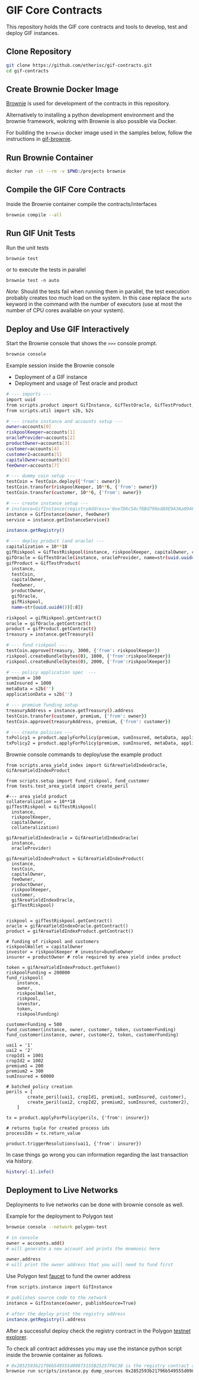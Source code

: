 # GIF Core Contracts

This repository holds the GIF core contracts and tools to develop, test and deploy GIF instances.

## Clone Repository

```bash
git clone https://github.com/etherisc/gif-contracts.git
cd gif-contracts
```

## Create Brownie Docker Image

[Brownie](https://eth-brownie.readthedocs.io/en/stable) is used for development of the contracts in this repository.

Alternatively to installing a python development environment and the brownie framework, wokring with Brownie is also possible via Docker.

For building the `brownie` docker image used in the samples below, follow the instructions in [gif-brownie](https://github.com/etherisc/gif-brownie).


## Run Brownie Container

```bash
docker run -it --rm -v $PWD:/projects brownie
```

## Compile the GIF Core Contracts

Inside the Brownie container compile the contracts/interfaces

```bash
brownie compile --all
```

## Run GIF Unit Tests

Run the unit tests
```bash
brownie test
```

or to execute the tests in parallel

```
brownie test -n auto
```

_Note_: Should the tests fail when running them in parallel, the test execution probably creates too much load on the system. 
In this case replace the `auto` keyword in the command with the number of executors (use at most the number of CPU cores available on your system). 

## Deploy and Use GIF Interactively

Start the Brownie console that shows the `>>>` console prompt.
```bash
brownie console
```

Example session inside the Brownie console

* Deployment of a GIF instance
* Deployment and usage of Test oracle and product

```bash
# --- imports ---
import uuid
from scripts.product import GifInstance, GifTestOracle, GifTestProduct, GifTestRiskpool
from scripts.util import s2b, b2s

# --- create instance and accounts setup ---
owner=accounts[0]
riskpoolKeeper=accounts[1]
oracleProvider=accounts[2]
productOwner=accounts[3]
customer=accounts[4]
customer2=accounts[5]
capitalOwner=accounts[6]
feeOwner=accounts[7]

# --- dummy coin setup ---
testCoin = TestCoin.deploy({'from': owner})
testCoin.transfer(riskpoolKeeper, 10**6, {'from': owner})
testCoin.transfer(customer, 10**6, {'from': owner})

# --- create instance setup ---
# instance=GifInstance(registryAddress='0xe7D6c54cf8Bd798edA9E9A3Aa094Fb01EF34C251', owner=owner)
instance = GifInstance(owner, feeOwner)
service = instance.getInstanceService()

instance.getRegistry()

# --- deploy product (and oracle) ---
capitalization = 10**18
gifRiskpool = GifTestRiskpool(instance, riskpoolKeeper, capitalOwner, capitalization)
gifOracle = GifTestOracle(instance, oracleProvider, name=str(uuid.uuid4())[:8])
gifProduct = GifTestProduct(
  instance,
  testCoin,
  capitalOwner,
  feeOwner,
  productOwner,
  gifOracle,
  gifRiskpool,
  name=str(uuid.uuid4())[:8])

riskpool = gifRiskpool.getContract()
oracle = gifOracle.getContract()
product = gifProduct.getContract()
treasury = instance.getTreasury()

# --- fund riskpool ---
testCoin.approve(treasury, 3000, {'from': riskpoolKeeper})
riskpool.createBundle(bytes(0), 1000, {'from':riskpoolKeeper})
riskpool.createBundle(bytes(0), 2000, {'from':riskpoolKeeper})

# --- policy application spec  ---
premium = 100
sumInsured = 1000
metaData = s2b('')
applicationData = s2b('')

# --- premium funding setup
treasuryAddress = instance.getTreasury().address
testCoin.transfer(customer, premium, {'from': owner})
testCoin.approve(treasuryAddress, premium, {'from': customer})

# --- create policies ---
txPolicy1 = product.applyForPolicy(premium, sumInsured, metaData, applicationData, {'from':customer})
txPolicy2 = product.applyForPolicy(premium, sumInsured, metaData, applicationData, {'from':customer})
```

Brownie console commands to deploy/use the example product

```shell
from scripts.area_yield_index import GifAreaYieldIndexOracle, GifAreaYieldIndexProduct

from scripts.setup import fund_riskpool, fund_customer
from tests.test_area_yield import create_peril 

#--- area yield product
collateralization = 10**18
gifTestRiskpool = GifTestRiskpool(
  instance, 
  riskpoolKeeper, 
  capitalOwner, 
  collateralization)

gifAreaYieldIndexOracle = GifAreaYieldIndexOracle(
  instance, 
  oracleProvider)

gifAreaYieldIndexProduct = GifAreaYieldIndexProduct(
  instance, 
  testCoin,
  capitalOwner,
  feeOwner,
  productOwner,
  riskpoolKeeper,
  customer,
  gifAreaYieldIndexOracle,
  gifTestRiskpool)


riskpool = gifTestRiskpool.getContract()
oracle = gifAreaYieldIndexOracle.getContract()
product = gifAreaYieldIndexProduct.getContract()

# funding of riskpool and customers
riskpoolWallet = capitalOwner
investor = riskpoolKeeper # investor=bundleOwner
insurer = productOwner # role required by area yield index product

token = gifAreaYieldIndexProduct.getToken()
riskpoolFunding = 200000
fund_riskpool(
    instance, 
    owner, 
    riskpoolWallet, 
    riskpool, 
    investor, 
    token, 
    riskpoolFunding)

customerFunding = 500
fund_customer(instance, owner, customer, token, customerFunding)
fund_customer(instance, owner, customer2, token, customerFunding)

uai1 = '1'
uai2 = '2'
cropId1 = 1001
cropId2 = 1002
premium1 = 200
premium2 = 300
sumInsured = 60000

# batched policy creation
perils = [
        create_peril(uai1, cropId1, premium1, sumInsured, customer),
        create_peril(uai2, cropId2, premium2, sumInsured, customer2),
    ]

tx = product.applyForPolicy(perils, {'from': insurer})

# returns tuple for created process ids
processIds = tx.return_value

product.triggerResolutions(uai1, {'from': insurer})

```


In case things go wrong you can information regarding the last transaction via history.

```bash
history[-1].info()
```

## Deployment to Live Networks

Deployments to live networks can be done with brownie console as well.

Example for the deployment to Polygon test

```bash
brownie console --network polygon-test

# in console
owner = accounts.add()
# will generate a new account and prints the mnemonic here

owner.address
# will print the owner address that you will need to fund first
```

Use Polygon test [faucet](https://faucet.polygon.technology/) to fund the owner address
```bash
from scripts.instance import GifInstance

# publishes source code to the network
instance = GifInstance(owner, publishSource=True)

# after the deploy print the registry address
instance.getRegistry().address
```

After a successful deploy check the registry contract in the Polygon [testnet explorer](https://mumbai.polygonscan.com/).

To check all contract addresses you may use the instance python script inside the brownie container as follows.
```bash
# 0x2852593b21796b549555d09873155B25257F6C38 is the registry contract address
brownie run scripts/instance.py dump_sources 0x2852593b21796b549555d09873155B25257F6C38 --network polygon-test
```
